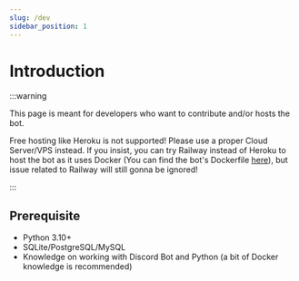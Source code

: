 ```yaml
---
slug: /dev
sidebar_position: 1
---
```


# Introduction

:::warning

This page is meant for developers who want to contribute and/or hosts the bot.

Free hosting like Heroku is not supported! Please use a proper Cloud Server/VPS
instead. If you insist, you can try Railway instead of Heroku to host the bot
as it uses Docker (You can find the bot's Dockerfile
[here](https://github.com/ZiRO-Bot/Z3R0/blob/overhaul/docker/Dockerfile)), but
issue related to Railway will still gonna be ignored!

:::

## Prerequisite
- Python 3.10+
- SQLite/PostgreSQL/MySQL
- Knowledge on working with Discord Bot and Python (a bit of Docker knowledge
  is recommended)
